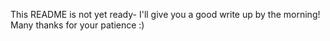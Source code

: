 This README is not yet ready- I'll give you a good write up by the morning! Many thanks for your patience :) 
